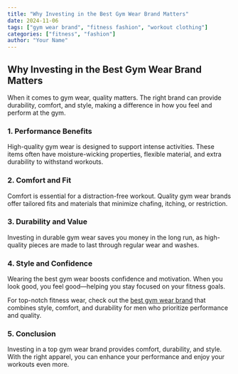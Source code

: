 ```yaml
---
title: "Why Investing in the Best Gym Wear Brand Matters"
date: 2024-11-06
tags: ["gym wear brand", "fitness fashion", "workout clothing"]
categories: ["fitness", "fashion"]
author: "Your Name"
---
```


## Why Investing in the Best Gym Wear Brand Matters

When it comes to gym wear, quality matters. The right brand can provide durability, comfort, and style, making a difference in how you feel and perform at the gym.

### 1. Performance Benefits

High-quality gym wear is designed to support intense activities. These items often have moisture-wicking properties, flexible material, and extra durability to withstand workouts.

### 2. Comfort and Fit

Comfort is essential for a distraction-free workout. Quality gym wear brands offer tailored fits and materials that minimize chafing, itching, or restriction.

### 3. Durability and Value

Investing in durable gym wear saves you money in the long run, as high-quality pieces are made to last through regular wear and washes.

### 4. Style and Confidence

Wearing the best gym wear boosts confidence and motivation. When you look good, you feel good—helping you stay focused on your fitness goals.

For top-notch fitness wear, check out the [best gym wear brand](https://www.radowl.co.in) that combines style, comfort, and durability for men who prioritize performance and quality.

### 5. Conclusion

Investing in a top gym wear brand provides comfort, durability, and style. With the right apparel, you can enhance your performance and enjoy your workouts even more.
